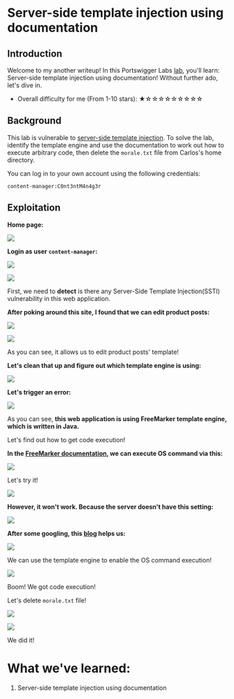 # Server-side template injection using documentation

## Introduction

Welcome to my another writeup! In this Portswigger Labs [lab](https://portswigger.net/web-security/server-side-template-injection/exploiting/lab-server-side-template-injection-using-documentation), you'll learn: Server-side template injection using documentation! Without further ado, let's dive in.

- Overall difficulty for me (From 1-10 stars): ★☆☆☆☆☆☆☆☆☆

## Background

This lab is vulnerable to [server-side template injection](https://portswigger.net/web-security/server-side-template-injection). To solve the lab, identify the template engine and use the documentation to work out how to execute arbitrary code, then delete the `morale.txt` file from Carlos's home directory.

You can log in to your own account using the following credentials:

`content-manager:C0nt3ntM4n4g3r`

## Exploitation

**Home page:**

![](https://github.com/siunam321/CTF-Writeups/blob/main/Portswigger-Labs/Server-Side-Template-Injection/SSTI-3/images/Pasted%20image%2020221223035728.png)

**Login as user `content-manager`:**

![](https://github.com/siunam321/CTF-Writeups/blob/main/Portswigger-Labs/Server-Side-Template-Injection/SSTI-3/images/Pasted%20image%2020221223035758.png)

![](https://github.com/siunam321/CTF-Writeups/blob/main/Portswigger-Labs/Server-Side-Template-Injection/SSTI-3/images/Pasted%20image%2020221223035806.png)

First, we need to **detect** is there any Server-Side Template Injection(SSTI) vulnerability in this web application.

**After poking around this site, I found that we can edit product posts:**

![](https://github.com/siunam321/CTF-Writeups/blob/main/Portswigger-Labs/Server-Side-Template-Injection/SSTI-3/images/Pasted%20image%2020221223035947.png)

![](https://github.com/siunam321/CTF-Writeups/blob/main/Portswigger-Labs/Server-Side-Template-Injection/SSTI-3/images/Pasted%20image%2020221223040007.png)

As you can see, it allows us to edit product posts' template!

**Let's clean that up and figure out which template engine is using:**

![](https://github.com/siunam321/CTF-Writeups/blob/main/Portswigger-Labs/Server-Side-Template-Injection/SSTI-3/images/Pasted%20image%2020221223040112.png)

**Let's trigger an error:**

![](https://github.com/siunam321/CTF-Writeups/blob/main/Portswigger-Labs/Server-Side-Template-Injection/SSTI-3/images/Pasted%20image%2020221223040136.png)

As you can see, **this web application is using FreeMarker template engine, which is written in Java.**

Let's find out how to get code execution!

**In the [FreeMarker documentation](https://freemarker.apache.org/docs/api/freemarker/template/utility/Execute.html), we can execute OS command via this:**

![](https://github.com/siunam321/CTF-Writeups/blob/main/Portswigger-Labs/Server-Side-Template-Injection/SSTI-3/images/Pasted%20image%2020221223040729.png)

Let's try it!

![](https://github.com/siunam321/CTF-Writeups/blob/main/Portswigger-Labs/Server-Side-Template-Injection/SSTI-3/images/Pasted%20image%2020221223040829.png)

**However, it won't work. Because the server doesn't have this setting:**

![](https://github.com/siunam321/CTF-Writeups/blob/main/Portswigger-Labs/Server-Side-Template-Injection/SSTI-3/images/Pasted%20image%2020221223040903.png)

**After some googling, this [blog](https://ackcent.com/in-depth-freemarker-template-injection/) helps us:**

![](https://github.com/siunam321/CTF-Writeups/blob/main/Portswigger-Labs/Server-Side-Template-Injection/SSTI-3/images/Pasted%20image%2020221223040939.png)

We can use the template engine to enable the OS command execution!

![](https://github.com/siunam321/CTF-Writeups/blob/main/Portswigger-Labs/Server-Side-Template-Injection/SSTI-3/images/Pasted%20image%2020221223041110.png)

Boom! We got code execution!

Let's delete `morale.txt` file!

![](https://github.com/siunam321/CTF-Writeups/blob/main/Portswigger-Labs/Server-Side-Template-Injection/SSTI-3/images/Pasted%20image%2020221223041205.png)

![](https://github.com/siunam321/CTF-Writeups/blob/main/Portswigger-Labs/Server-Side-Template-Injection/SSTI-3/images/Pasted%20image%2020221223041221.png)

We did it!

# What we've learned:

1. Server-side template injection using documentation